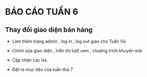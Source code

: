 # BÁO CÁO TUẦN 6

## Thay đổi giao diện bán hàng 

* Làm thêm trang admin , log in , log out giao cho Tuấn Vũ

* Chỉnh sửa giao diện , hiển thị lượt xem , chương trình khuyến mãi

* Cập nhận các iss

* Đặt ra mục tiêu của tuần thứ 7